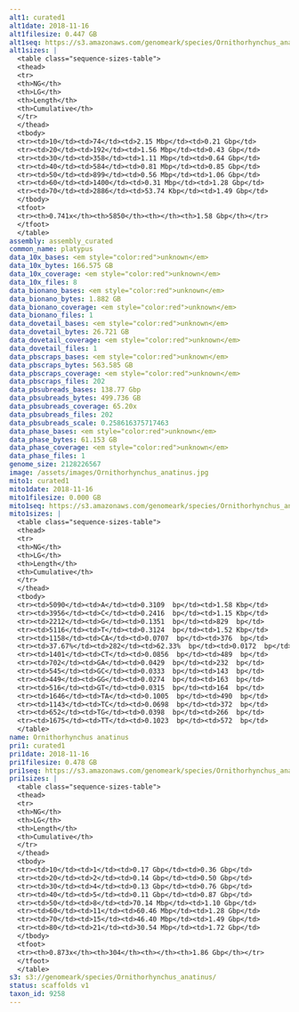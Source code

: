 ```yaml
---
alt1: curated1
alt1date: 2018-11-16
alt1filesize: 0.447 GB
alt1seq: https://s3.amazonaws.com/genomeark/species/Ornithorhynchus_anatinus/mOrnAna1/assembly_curated/mOrnAna1.alt.cur.20181116.fasta.gz
alt1sizes: |
  <table class="sequence-sizes-table">
  <thead>
  <tr>
  <th>NG</th>
  <th>LG</th>
  <th>Length</th>
  <th>Cumulative</th>
  </tr>
  </thead>
  <tbody>
  <tr><td>10</td><td>74</td><td>2.15 Mbp</td><td>0.21 Gbp</td>
  <tr><td>20</td><td>192</td><td>1.56 Mbp</td><td>0.43 Gbp</td>
  <tr><td>30</td><td>358</td><td>1.11 Mbp</td><td>0.64 Gbp</td>
  <tr><td>40</td><td>584</td><td>0.81 Mbp</td><td>0.85 Gbp</td>
  <tr><td>50</td><td>899</td><td>0.56 Mbp</td><td>1.06 Gbp</td>
  <tr><td>60</td><td>1400</td><td>0.31 Mbp</td><td>1.28 Gbp</td>
  <tr><td>70</td><td>2886</td><td>53.74 Kbp</td><td>1.49 Gbp</td>
  </tbody>
  <tfoot>
  <tr><th>0.741x</th><th>5850</th><th></th><th>1.58 Gbp</th></tr>
  </tfoot>
  </table>
assembly: assembly_curated
common_name: platypus
data_10x_bases: <em style="color:red">unknown</em>
data_10x_bytes: 166.575 GB
data_10x_coverage: <em style="color:red">unknown</em>
data_10x_files: 8
data_bionano_bases: <em style="color:red">unknown</em>
data_bionano_bytes: 1.882 GB
data_bionano_coverage: <em style="color:red">unknown</em>
data_bionano_files: 1
data_dovetail_bases: <em style="color:red">unknown</em>
data_dovetail_bytes: 26.721 GB
data_dovetail_coverage: <em style="color:red">unknown</em>
data_dovetail_files: 1
data_pbscraps_bases: <em style="color:red">unknown</em>
data_pbscraps_bytes: 563.585 GB
data_pbscraps_coverage: <em style="color:red">unknown</em>
data_pbscraps_files: 202
data_pbsubreads_bases: 138.77 Gbp
data_pbsubreads_bytes: 499.736 GB
data_pbsubreads_coverage: 65.20x
data_pbsubreads_files: 202
data_pbsubreads_scale: 0.258616375717463
data_phase_bases: <em style="color:red">unknown</em>
data_phase_bytes: 61.153 GB
data_phase_coverage: <em style="color:red">unknown</em>
data_phase_files: 1
genome_size: 2128226567
image: /assets/images/Ornithorhynchus_anatinus.jpg
mito1: curated1
mito1date: 2018-11-16
mito1filesize: 0.000 GB
mito1seq: https://s3.amazonaws.com/genomeark/species/Ornithorhynchus_anatinus/mOrnAna1/assembly_curated/mOrnAna1.pri.cur.20181116.MT.fasta.gz
mito1sizes: |
  <table class="sequence-sizes-table">
  <thead>
  <tr>
  <th>NG</th>
  <th>LG</th>
  <th>Length</th>
  <th>Cumulative</th>
  </tr>
  </thead>
  <tbody>
  <tr><td>5090</td><td>A</td><td>0.3109  bp</td><td>1.58 Kbp</td>
  <tr><td>3956</td><td>C</td><td>0.2416  bp</td><td>1.15 Kbp</td>
  <tr><td>2212</td><td>G</td><td>0.1351  bp</td><td>829  bp</td>
  <tr><td>5116</td><td>T</td><td>0.3124  bp</td><td>1.52 Kbp</td>
  <tr><td>1158</td><td>CA</td><td>0.0707  bp</td><td>376  bp</td>
  <tr><td>37.67%</td><td>282</td><td>62.33%  bp</td><td>0.0172  bp</td>
  <tr><td>1401</td><td>CT</td><td>0.0856  bp</td><td>489  bp</td>
  <tr><td>702</td><td>GA</td><td>0.0429  bp</td><td>232  bp</td>
  <tr><td>545</td><td>GC</td><td>0.0333  bp</td><td>143  bp</td>
  <tr><td>449</td><td>GG</td><td>0.0274  bp</td><td>163  bp</td>
  <tr><td>516</td><td>GT</td><td>0.0315  bp</td><td>164  bp</td>
  <tr><td>1646</td><td>TA</td><td>0.1005  bp</td><td>490  bp</td>
  <tr><td>1143</td><td>TC</td><td>0.0698  bp</td><td>372  bp</td>
  <tr><td>652</td><td>TG</td><td>0.0398  bp</td><td>266  bp</td>
  <tr><td>1675</td><td>TT</td><td>0.1023  bp</td><td>572  bp</td>
  </table>
name: Ornithorhynchus anatinus
pri1: curated1
pri1date: 2018-11-16
pri1filesize: 0.478 GB
pri1seq: https://s3.amazonaws.com/genomeark/species/Ornithorhynchus_anatinus/mOrnAna1/assembly_curated/mOrnAna1.pri.cur.20181116.fasta.gz
pri1sizes: |
  <table class="sequence-sizes-table">
  <thead>
  <tr>
  <th>NG</th>
  <th>LG</th>
  <th>Length</th>
  <th>Cumulative</th>
  </tr>
  </thead>
  <tbody>
  <tr><td>10</td><td>1</td><td>0.17 Gbp</td><td>0.36 Gbp</td>
  <tr><td>20</td><td>2</td><td>0.14 Gbp</td><td>0.50 Gbp</td>
  <tr><td>30</td><td>4</td><td>0.13 Gbp</td><td>0.76 Gbp</td>
  <tr><td>40</td><td>5</td><td>0.11 Gbp</td><td>0.87 Gbp</td>
  <tr><td>50</td><td>8</td><td>70.14 Mbp</td><td>1.10 Gbp</td>
  <tr><td>60</td><td>11</td><td>60.46 Mbp</td><td>1.28 Gbp</td>
  <tr><td>70</td><td>15</td><td>46.40 Mbp</td><td>1.49 Gbp</td>
  <tr><td>80</td><td>21</td><td>30.54 Mbp</td><td>1.72 Gbp</td>
  </tbody>
  <tfoot>
  <tr><th>0.873x</th><th>304</th><th></th><th>1.86 Gbp</th></tr>
  </tfoot>
  </table>
s3: s3://genomeark/species/Ornithorhynchus_anatinus/
status: scaffolds v1
taxon_id: 9258
---
```

